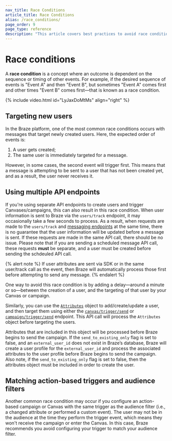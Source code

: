 ```yaml
---
nav_title: Race Conditions
article_title: Race Conditions
alias: /race_conditions/
page_order: 9
page_type: reference
description: "This article covers best practices to avoid race conditions from affecting your messaging campaigns."
---
```


# Race conditions

A **race condition** is a concept where an outcome is dependent on the sequence or timing of other events. For example, if the desired sequence of events is "Event A" and then "Event B", but sometimes "Event A" comes first and other times "Event B" comes first—that is known as a race condition.

{% include video.html id="LyJaxDoMtMs" align="right" %}

## Targeting new users

In the Braze platform, one of the most common race conditions occurs with messages that target newly created users. Here, the expected order of events is:

1. A user gets created;
2. The same user is immediately targeted for a message.

However, in some cases, the second event will trigger first. This means that a message is attempting to be sent to a user that has not been created yet, and as a result, the user never receives it.

## Using multiple API endpoints

If you're using separate API endpoints to create users and trigger Canvases/campaigns, this can also result in this race condition. When user information is sent to Braze via the `users/track` endpoint, it may occasionally take a few seconds to process. As a result, when requests are made to the `users/track` and [messaging endpoints][4] at the same time, there is no guarantee that the user information will be updated before a message is sent. If these requests are made in the same API call, there should be no issue. Please note that if you are sending a scheduled message API call, these requests __must__ be separate, and a user must be created before sending the schdeuled API call.

{% alert note %}
If user attributes are sent via SDK or in the same user/track call as the event, then Braze will automatically process those first before attempting to send any message.
{% endalert %}

One way to avoid this race condition is by adding a delay—around a minute or so—between the creation of a user, and the targeting of that user by your Canvas or campaign.

Similarly, you can use the [`Attributes`][1] object to add/create/update a user, and then target them using either the [`canvas/trigger/send`][2] or [`campaign/trigger/send`][3] endpoint. This API call will process the `Attributes` object before targeting the users.

Attributes that are included in this object will be processed before Braze begins to send the campaign. If the `send_to_existing_only` flag is set to false, and an `external_user_id` does not exist in Braze’s database, Braze will create a user profile for the `external_user_id` and process the associated attributes to the user profile before Braze begins to send the campaign. Also note, if the `send_to_existing_only` flag is set to false, then the attributes object must be included in order to create the user.

## Matching action-based triggers and audience filters

Another common race condition may occur if you configure an action-based campaign or Canvas with the same trigger as the audience filter (i.e., a changed attribute or performed a custom event). The user may not be in the audience at the time they perform the trigger event, which means they won't receive the campaign or enter the Canvas. In this case, Braze recommends you avoid configuring your trigger to match your audience filter.


[1]: {{site.baseurl}}/api/objects_filters/user_attributes_object/
[2]: {{site.baseurl}}/api/endpoints/messaging/send_messages/post_send_triggered_canvases/
[3]: {{site.baseurl}}/api/endpoints/messaging/send_messages/post_send_triggered_campaigns/
[4]: {{site.baseurl}}/api/endpoints/messaging/send_messages/post_send_messages/
